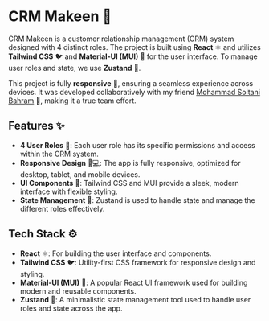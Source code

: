# CRM Makeen 🚀

CRM Makeen is a customer relationship management (CRM) system designed with 4 distinct roles. The project is built using **React** ⚛️ and utilizes **Tailwind CSS** 🐦 and **Material-UI (MUI)** 🎨 for the user interface. To manage user roles and state, we use **Zustand** 🧠.

This project is fully **responsive** 📱, ensuring a seamless experience across devices. It was developed collaboratively with my friend [Mohammad Soltani Bahram](Mohammadsoltani138@gmail.com) 🤝, making it a true team effort.

## Features ✨

- **4 User Roles** 👥: Each user role has its specific permissions and access within the CRM system.
- **Responsive Design** 📱💻: The app is fully responsive, optimized for desktop, tablet, and mobile devices.
- **UI Components** 🎨: Tailwind CSS and MUI provide a sleek, modern interface with flexible styling.
- **State Management** 🧠: Zustand is used to handle state and manage the different roles effectively.

## Tech Stack ⚙️

- **React** ⚛️: For building the user interface and components.
- **Tailwind CSS** 🐦: Utility-first CSS framework for responsive design and styling.
- **Material-UI (MUI)** 🎨: A popular React UI framework used for building modern and reusable components.
- **Zustand** 🧠: A minimalistic state management tool used to handle user roles and state across the app.


